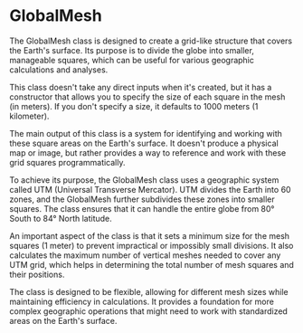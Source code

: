 # GlobalMesh

The GlobalMesh class is designed to create a grid-like structure that covers the Earth's surface. Its purpose is to divide the globe into smaller, manageable squares, which can be useful for various geographic calculations and analyses.

This class doesn't take any direct inputs when it's created, but it has a constructor that allows you to specify the size of each square in the mesh (in meters). If you don't specify a size, it defaults to 1000 meters (1 kilometer).

The main output of this class is a system for identifying and working with these square areas on the Earth's surface. It doesn't produce a physical map or image, but rather provides a way to reference and work with these grid squares programmatically.

To achieve its purpose, the GlobalMesh class uses a geographic system called UTM (Universal Transverse Mercator). UTM divides the Earth into 60 zones, and the GlobalMesh further subdivides these zones into smaller squares. The class ensures that it can handle the entire globe from 80° South to 84° North latitude.

An important aspect of the class is that it sets a minimum size for the mesh squares (1 meter) to prevent impractical or impossibly small divisions. It also calculates the maximum number of vertical meshes needed to cover any UTM grid, which helps in determining the total number of mesh squares and their positions.

The class is designed to be flexible, allowing for different mesh sizes while maintaining efficiency in calculations. It provides a foundation for more complex geographic operations that might need to work with standardized areas on the Earth's surface.